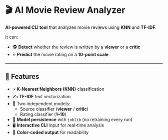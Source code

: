 # 🎬 AI Movie Review Analyzer

**AI-powered CLI tool** that analyzes movie reviews using **KNN** and **TF-IDF**.

It can:
- 🕵️ **Detect** whether the review is written by a **viewer** or a **critic**
- ⭐ **Predict** the movie rating on a **10-point scale**

---

## 📌 Features

- ⚡ **K-Nearest Neighbors (KNN)** classification  
- ✍ **TF-IDF** text vectorization  
- 🎯 Two independent models:  
  - Source classifier (**viewer** / **critic**)  
  - Rating classifier (**1–10**)  
- 💾 **Model persistence** with `joblib` (no retraining every run)  
- 🖥 **Interactive CLI** input for real-time analysis  
- 🎨 **Color-coded output** for readability  

